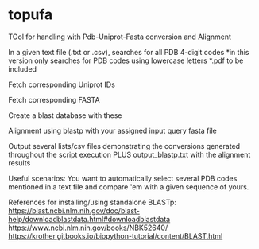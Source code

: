 # topufa
TOol for handling with Pdb-Uniprot-Fasta conversion and Alignment

In a given text file (.txt or .csv), searches for all PDB 4-digit codes
*in this version only searches for PDB codes using lowercase letters
*.pdf to be included

Fetch corresponding Uniprot IDs

Fetch corresponding FASTA

Create a blast database with these

Alignment using blastp with your assigned input query fasta file

Output several lists/csv files demonstrating the conversions generated throughout the script execution PLUS output_blastp.txt with the alignment results

Useful scenarios:
You want to automatically select several PDB codes mentioned in a text file and compare 'em with a given sequence of yours.

References for installing/using standalone BLASTp:
https://blast.ncbi.nlm.nih.gov/doc/blast-help/downloadblastdata.html#downloadblastdata
https://www.ncbi.nlm.nih.gov/books/NBK52640/
https://krother.gitbooks.io/biopython-tutorial/content/BLAST.html

